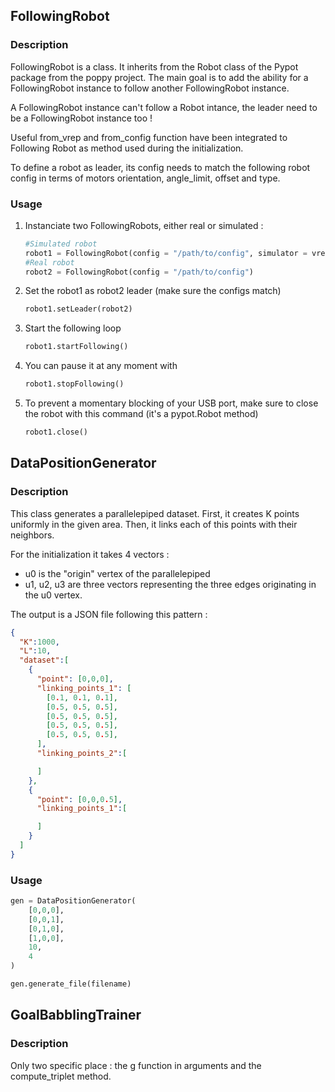 ## FollowingRobot
### Description
FollowingRobot is a class. It inherits from the Robot class of the Pypot package
from the poppy project. The main goal is to add the ability for a FollowingRobot
instance to follow another FollowingRobot instance.

A FollowingRobot  instance can't follow a Robot intance, the leader need to be a
FollowingRobot instance too !

Useful from_vrep and from_config function have been integrated to Following
Robot as method used during the initialization.

To define a robot as leader, its config needs to match the following robot
config in terms of motors orientation, angle_limit, offset and type.

### Usage
1. Instanciate two FollowingRobots, either real or simulated :

   ```python
   #Simulated robot
   robot1 = FollowingRobot(config = "/path/to/config", simulator = vrep, scene =  "/path/to/scene")
   #Real robot
   robot2 = FollowingRobot(config = "/path/to/config")
   ```

2. Set the robot1 as robot2 leader (make sure the configs match)

   ```python
   robot1.setLeader(robot2)
   ```

3. Start the following loop

   ```python
   robot1.startFollowing()
   ```

4. You can pause it at any moment with

   ```python
   robot1.stopFollowing()
   ```

5. To prevent a momentary blocking of your USB port, make sure to close the
   robot with this command (it's a pypot.Robot method)

   ```python
   robot1.close()
   ```

## DataPositionGenerator
### Description
This class generates a parallelepiped dataset. First, it creates K points
uniformly in the given area. Then, it links each of this points with their
neighbors.

For the initialization it takes 4 vectors :
* u0 is the "origin" vertex of the parallelepiped
* u1, u2, u3 are three vectors representing the three edges originating in the
  u0 vertex.

The output is a JSON file following this pattern :
``` json
{
  "K":1000,
  "L":10,
  "dataset":[
    {
      "point": [0,0,0],
      "linking_points_1": [
        [0.1, 0.1, 0.1],
        [0.5, 0.5, 0.5],
        [0.5, 0.5, 0.5],
        [0.5, 0.5, 0.5],
        [0.5, 0.5, 0.5],
      ],
      "linking_points_2":[

      ]
    },
    {
      "point": [0,0,0.5],
      "linking_points_1":[

      ]
    }
  ]
}
```
### Usage
``` python
gen = DataPositionGenerator(
    [0,0,0],
    [0,0,1],
    [0,1,0],
    [1,0,0],
    10,
    4
)

gen.generate_file(filename)
```
## GoalBabblingTrainer
### Description
Only two specific place : the g function in arguments and the compute_triplet
method. 
